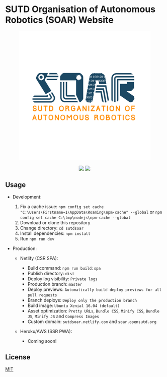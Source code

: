# SUTD Organisation of Autonomous Robotics (SOAR) Website

<p align="center">
<img width="420px" src="src/static/logo-colored.svg" alt="SUTD SOAR"/>
</p>

<p align="center"><a href="LICENSE" ><img src="https://img.shields.io/github/license/sutd-robotics/sutdsoar?style=for-the-badge"/></a> <a href="https://app.netlify.com/sites/sutdsoar/deploys"><img src="https://api.netlify.com/api/v1/badges/6cb418d5-1817-41c1-8336-7a984c495843/deploy-status"></a></p>

## Usage

- Development:

  1. Fix a cache issue: `npm config set cache "C:\Users\Firstname~1\AppData\Roaming\npm-cache" --global` or `npm config set cache C:\tmp\nodejs\npm-cache --global`
  2. Download or clone this repository
  3. Change directory: `cd sutdsoar`
  4. Install dependencies: `npm install`
  5. Run `npm run dev`

- Production:

  - Netlify (CSR SPA):

    - Build command: `npm run build:spa`
    - Publish directory: `dist`
    - Deploy log visibility: `Private logs`
    - Production branch: `master`
    - Deploy previews: `Automatically build deploy previews for all pull requests`
    - Branch deploys: `Deploy only the production branch`
    - Build image: `Ubuntu Xenial 16.04 (default)`
    - Asset optimization: `Pretty URLs`, `Bundle CSS`, `Minify CSS`, `Bundle JS`, `Minify JS` and `Compress Images`
    - Custom domain: `sutdsoar.netlify.com` and `soar.opensutd.org`

  - Heroku/AWS (SSR PWA):

    - Coming soon!

## License

[MIT](http://opensource.org/licenses/MIT)
